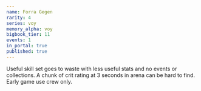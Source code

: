 ```yaml
---
name: Forra Gegen
rarity: 4
series: voy
memory_alpha: voy
bigbook_tier: 11
events: 1
in_portal: true
published: true
---
```


Useful skill set goes to waste with less useful stats and no events or collections. A chunk of crit rating at 3 seconds in arena can be hard to find. Early game use crew only.
